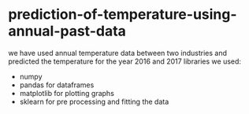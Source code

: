 # prediction-of-temperature-using-annual-past-data
we have used annual temperature data between two industries
and predicted the temperature for the year 2016 and 2017
libraries we used:
* numpy         
* pandas        for dataframes
* matplotlib   for plotting graphs
* sklearn     for pre processing and fitting the data
